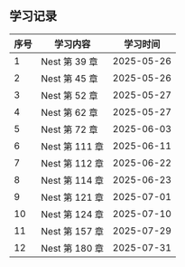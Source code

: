 ## 学习记录

| 序号 | 学习内容       | 学习时间   |
| ---- | -------------- | ---------- |
| 1    | Nest 第 39 章  | 2025-05-26 |
| 2    | Nest 第 45 章  | 2025-05-26 |
| 3    | Nest 第 52 章  | 2025-05-27 |
| 4    | Nest 第 62 章  | 2025-05-27 |
| 5    | Nest 第 72 章  | 2025-06-03 |
| 6    | Nest 第 111 章 | 2025-06-11 |
| 7    | Nest 第 112 章 | 2025-06-22 |
| 8    | Nest 第 114 章 | 2025-06-23 |
| 9    | Nest 第 121 章 | 2025-07-01 |
| 10   | Nest 第 124 章 | 2025-07-10 |
| 11   | Nest 第 157 章 | 2025-07-29 |
| 12   | Nest 第 180 章 | 2025-07-31 |
